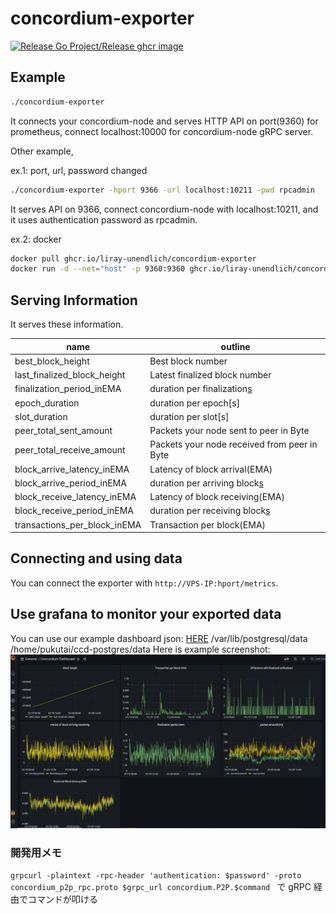 # concordium-exporter

[![Release Go Project/Release ghcr image](https://github.com/liray-unendlich/concordium-exporter/actions/workflows/release-image.yml/badge.svg)](https://github.com/liray-unendlich/concordium-exporter/actions/workflows/release-image.yml)

## Example

```bash
./concordium-exporter
```

It connects your concordium-node and serves HTTP API on port(9360) for prometheus, connect localhost:10000 for concordium-node gRPC server.

Other example,

ex.1: port, url, password changed

```bash
./concordium-exporter -hport 9366 -url localhost:10211 -pwd rpcadmin
```

It serves API on 9366, connect concordium-node with localhost:10211, and it uses authentication password as rpcadmin.

ex.2: docker

```bash
docker pull ghcr.io/liray-unendlich/concordium-exporter
docker run -d --net="host" -p 9360:9360 ghcr.io/liray-unendlich/concordium-exporter
```

## Serving Information

It serves these information.

| name                         | outline                                      |
| ---------------------------- | -------------------------------------------- |
| best_block_height            | Best block number                            |
| last_finalized_block_height  | Latest finalized block number                |
| finalization_period_inEMA    | duration per finalization[s](EMA)            |
| epoch_duration               | duration per epoch[s]                        |
| slot_duration                | duration per slot[s]                         |
| peer_total_sent_amount       | Packets your node sent to peer in Byte       |
| peer_total_receive_amount    | Packets your node received from peer in Byte |
| block_arrive_latency_inEMA   | Latency of block arrival(EMA)                |
| block_arrive_period_inEMA    | duration per arriving block[s](EMA)          |
| block_receive_latency_inEMA  | Latency of block receiving(EMA)              |
| block_receive_period_inEMA   | duration per receiving block[s](EMA)         |
| transactions_per_block_inEMA | Transaction per block(EMA)                   |

## Connecting and using data

You can connect the exporter with `http://VPS-IP:hport/metrics`.

## Use grafana to monitor your exported data

You can use our example dashboard json: [HERE](concordium-dashboard.json)
/var/lib/postgresql/data
/home/pukutai/ccd-postgres/data
Here is example screenshot:
![dashboard screenshot](example-dashboard.png)

### 開発用メモ

`grpcurl -plaintext -rpc-header 'authentication: $password' -proto concordium_p2p_rpc.proto $grpc_url concordium.P2P.$command `
で gRPC 経由でコマンドが叩ける
